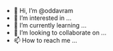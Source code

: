 - 👋 Hi, I’m @oddavram
- 👀 I’m interested in ...
- 🌱 I’m currently learning ...
- 💞️ I’m looking to collaborate on ...
- 📫 How to reach me ...

<!---
Dear stranger, I am Odysseas, a curious engineer interested in the interface of Biomedical Engineering with AI.
--->
